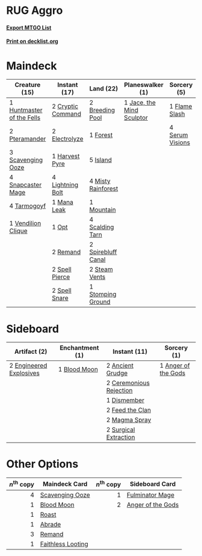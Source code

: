# RUG Aggro

#### [Export MTGO List](../collection/RUG%20Aggro/RUG%20Aggro.txt)
#### [Print on decklist.org](http://decklist.org/?deckmain=2%09Breeding%20Pool%0A2%09Cryptic%20Command%0A2%09Electrolyze%0A1%09Flame%20Slash%0A1%09Forest%0A1%09Harvest%20Pyre%0A1%09Huntmaster%20of%20the%20Fells%0A5%09Island%0A1%09Jace,%20the%20Mind%20Sculptor%0A4%09Lightning%20Bolt%0A1%09Mana%20Leak%0A4%09Misty%20Rainforest%0A1%09Mountain%0A1%09Opt%0A2%09Pteramander%0A2%09Remand%0A4%09Scalding%20Tarn%0A3%09Scavenging%20Ooze%0A4%09Serum%20Visions%0A4%09Snapcaster%20Mage%0A2%09Spell%20Pierce%0A2%09Spell%20Snare%0A2%09Spirebluff%20Canal%0A2%09Steam%20Vents%0A1%09Stomping%20Ground%0A4%09Tarmogoyf%0A1%09Vendilion%20Clique&deckside=2%09Ancient%20Grudge%0A1%09Anger%20of%20the%20Gods%0A1%09Blood%20Moon%0A2%09Ceremonious%20Rejection%0A1%09Dismember%0A2%09Engineered%20Explosives%0A2%09Feed%20the%20Clan%0A2%09Magma%20Spray%0A2%09Surgical%20Extraction)
# Maindeck

|                                           Creature (15)                                            |                                        Instant (17)                                        |                                          Land (22)                                          |                                          Planeswalker (1)                                          |                                       Sorcery (5)                                       |
|----------------------------------------------------------------------------------------------------|--------------------------------------------------------------------------------------------|---------------------------------------------------------------------------------------------|----------------------------------------------------------------------------------------------------|-----------------------------------------------------------------------------------------|
|1 [Huntmaster of the Fells](http://gatherer.wizards.com/Pages/Card/Details.aspx?multiverseid=262875)|2 [Cryptic Command](http://gatherer.wizards.com/Pages/Card/Details.aspx?multiverseid=438614)|2 [Breeding Pool](http://gatherer.wizards.com/Pages/Card/Details.aspx?multiverseid=97088)    |1 [Jace, the Mind Sculptor](http://gatherer.wizards.com/Pages/Card/Details.aspx?multiverseid=442051)|1 [Flame Slash](http://gatherer.wizards.com/Pages/Card/Details.aspx?multiverseid=416914) |
|2 [Pteramander](http://gatherer.wizards.com/Pages/Card/Details.aspx?multiverseid=457191)            |2 [Electrolyze](http://gatherer.wizards.com/Pages/Card/Details.aspx?multiverseid=247276)    |1 [Forest](http://gatherer.wizards.com/Pages/Card/Details.aspx?multiverseid=439860)          |                                                                                                    |4 [Serum Visions](http://gatherer.wizards.com/Pages/Card/Details.aspx?multiverseid=50145)|
|3 [Scavenging Ooze](http://gatherer.wizards.com/Pages/Card/Details.aspx?multiverseid=420783)        |1 [Harvest Pyre](http://gatherer.wizards.com/Pages/Card/Details.aspx?multiverseid=220010)   |5 [Island](http://gatherer.wizards.com/Pages/Card/Details.aspx?multiverseid=439857)          |                                                                                                    |                                                                                         |
|4 [Snapcaster Mage](http://gatherer.wizards.com/Pages/Card/Details.aspx?multiverseid=227676)        |4 [Lightning Bolt](http://gatherer.wizards.com/Pages/Card/Details.aspx?multiverseid=806)    |4 [Misty Rainforest](http://gatherer.wizards.com/Pages/Card/Details.aspx?multiverseid=405102)|                                                                                                    |                                                                                         |
|4 [Tarmogoyf](http://gatherer.wizards.com/Pages/Card/Details.aspx?multiverseid=136142)              |1 [Mana Leak](http://gatherer.wizards.com/Pages/Card/Details.aspx?multiverseid=45242)       |1 [Mountain](http://gatherer.wizards.com/Pages/Card/Details.aspx?multiverseid=439859)        |                                                                                                    |                                                                                         |
|1 [Vendilion Clique](http://gatherer.wizards.com/Pages/Card/Details.aspx?multiverseid=442065)       |1 [Opt](http://gatherer.wizards.com/Pages/Card/Details.aspx?multiverseid=442948)            |4 [Scalding Tarn](http://gatherer.wizards.com/Pages/Card/Details.aspx?multiverseid=405107)   |                                                                                                    |                                                                                         |
|                                                                                                    |2 [Remand](http://gatherer.wizards.com/Pages/Card/Details.aspx?multiverseid=380255)         |2 [Spirebluff Canal](http://gatherer.wizards.com/Pages/Card/Details.aspx?multiverseid=417822)|                                                                                                    |                                                                                         |
|                                                                                                    |2 [Spell Pierce](http://gatherer.wizards.com/Pages/Card/Details.aspx?multiverseid=425876)   |2 [Steam Vents](http://gatherer.wizards.com/Pages/Card/Details.aspx?multiverseid=405109)     |                                                                                                    |                                                                                         |
|                                                                                                    |2 [Spell Snare](http://gatherer.wizards.com/Pages/Card/Details.aspx?multiverseid=446100)    |1 [Stomping Ground](http://gatherer.wizards.com/Pages/Card/Details.aspx?multiverseid=405110) |                                                                                                    |                                                                                         |


# Sideboard

|                                          Artifact (2)                                           |                                   Enchantment (1)                                    |                                           Instant (11)                                           |                                         Sorcery (1)                                          |
|-------------------------------------------------------------------------------------------------|--------------------------------------------------------------------------------------|--------------------------------------------------------------------------------------------------|----------------------------------------------------------------------------------------------|
|2 [Engineered Explosives](http://gatherer.wizards.com/Pages/Card/Details.aspx?multiverseid=50139)|1 [Blood Moon](http://gatherer.wizards.com/Pages/Card/Details.aspx?multiverseid=45386)|2 [Ancient Grudge](http://gatherer.wizards.com/Pages/Card/Details.aspx?multiverseid=235600)       |1 [Anger of the Gods](http://gatherer.wizards.com/Pages/Card/Details.aspx?multiverseid=438682)|
|                                                                                                 |                                                                                      |2 [Ceremonious Rejection](http://gatherer.wizards.com/Pages/Card/Details.aspx?multiverseid=417613)|                                                                                              |
|                                                                                                 |                                                                                      |1 [Dismember](http://gatherer.wizards.com/Pages/Card/Details.aspx?multiverseid=382182)            |                                                                                              |
|                                                                                                 |                                                                                      |2 [Feed the Clan](http://gatherer.wizards.com/Pages/Card/Details.aspx?multiverseid=386535)        |                                                                                              |
|                                                                                                 |                                                                                      |2 [Magma Spray](http://gatherer.wizards.com/Pages/Card/Details.aspx?multiverseid=426843)          |                                                                                              |
|                                                                                                 |                                                                                      |2 [Surgical Extraction](http://gatherer.wizards.com/Pages/Card/Details.aspx?multiverseid=397706)  |                                                                                              |


# Other Options

|*n*<sup>th</sup> copy|                                       Maindeck Card                                        |*n*<sup>th</sup> copy|                                       Sideboard Card                                       |
|--------------------:|--------------------------------------------------------------------------------------------|--------------------:|--------------------------------------------------------------------------------------------|
|                    4|[Scavenging Ooze](http://gatherer.wizards.com/Pages/Card/Details.aspx?multiverseid=420783)  |                    1|[Fulminator Mage](http://gatherer.wizards.com/Pages/Card/Details.aspx?multiverseid=397686)  |
|                    1|[Blood Moon](http://gatherer.wizards.com/Pages/Card/Details.aspx?multiverseid=45386)        |                    2|[Anger of the Gods](http://gatherer.wizards.com/Pages/Card/Details.aspx?multiverseid=438682)|
|                    1|[Roast](http://gatherer.wizards.com/Pages/Card/Details.aspx?multiverseid=394667)            |                     |                                                                                            |
|                    1|[Abrade](http://gatherer.wizards.com/Pages/Card/Details.aspx?multiverseid=430772)           |                     |                                                                                            |
|                    3|[Remand](http://gatherer.wizards.com/Pages/Card/Details.aspx?multiverseid=380255)           |                     |                                                                                            |
|                    1|[Faithless Looting](http://gatherer.wizards.com/Pages/Card/Details.aspx?multiverseid=389512)|                     |                                                                                            |

